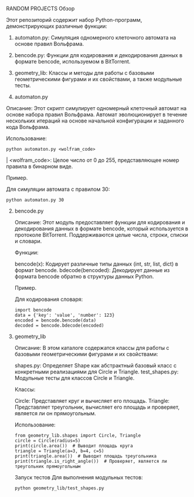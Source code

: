 RANDOM PROJECTS
Обзор

Этот репозиторий содержит набор Python-программ, демонстрирующих различные функции:

  1. automaton.py: Симуляция одномерного клеточного автомата на основе правил Вольфрама.
  2. bencode.py: Функции для кодирования и декодирования данных в формате bencode, используемом в BitTorrent.
  3. geometry_lib: Классы и методы для работы с базовыми геометрическими фигурами и их свойствами, а также модульные тесты.


1. automaton.py

  Описание:
  Этот скрипт симулирует одномерный клеточный автомат на основе набора правил Вольфрама. Автомат эволюционирует в течение нескольких итераций на основе начальной конфигурации и заданного кода Вольфрама.
  
  Использование:
  ```
  python automaton.py <wolfram_code>
  ```
  | <wolfram_code>: Целое число от 0 до 255, представляющее номер правила в бинарном виде.
  
  Пример.
  
  Для симуляции автомата с правилом 30:
  ```
  python automaton.py 30
  ```

2. bencode.py

   Описание:
   Этот модуль предоставляет функции для кодирования и декодирования данных в формате bencode, который используется в протоколе BitTorrent. Поддерживаются целые числа, строки, списки и словари.
   
   Функции:
   
   bencode(x): Кодирует различные типы данных (int, str, list, dict) в формат bencode.
   bdecode(bencoded): Декодирует данные из формата bencode обратно в структуры данных Python.

   Пример.

   Для кодирования словаря:
   ```
   import bencode
   data = {'key': 'value', 'number': 123}
   encoded = bencode.bencode(data)
   decoded = bencode.bdecode(encoded)
   ```

3. geometry_lib

   Описание:
   В этом каталоге содержатся классы для работы с базовыми геометрическими фигурами и их свойствами:

   shapes.py: Определяет Shape как абстрактный базовый класс с конкретными реализациями для Circle и Triangle.
   test_shapes.py: Модульные тесты для классов Circle и Triangle.

   Классы:
    
   Circle: Представляет круг и вычисляет его площадь.
   Triangle: Представляет треугольник, вычисляет его площадь и проверяет, является ли он прямоугольным.

   Использование:
   ```
   from geometry_lib.shapes import Circle, Triangle
   circle = Circle(radius=5)
   print(circle.area())  # Выводит площадь круга
   triangle = Triangle(a=3, b=4, c=5)
   print(triangle.area())  # Выводит площадь треугольника
   print(triangle.is_right_angle())  # Проверяет, является ли треугольник прямоугольным
   ```

   Запуск тестов
   Для выполнения модульных тестов:
   ```
   python geometry_lib/test_shapes.py
   ```



